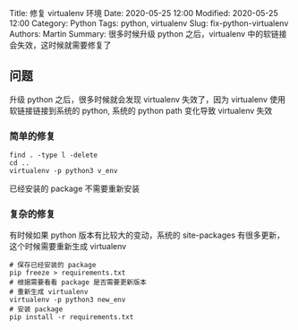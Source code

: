 Title: 修复 virtualenv 环境
Date: 2020-05-25 12:00
Modified: 2020-05-25 12:00
Category: Python
Tags: python, virtualenv
Slug: fix-python-virtualenv
Authors: Martin
Summary: 很多时候升级 python 之后，virtualenv 中的软链接会失效，这时候就需要修复了

## 问题

升级 python 之后，很多时候就会发现 virtualenv 失效了，因为 virtualenv 使用软链接链接到系统的 python, 系统的 python path 变化导致 virtualenv 失效


### 简单的修复

```
find . -type l -delete
cd ..
virtualenv -p python3 v_env
```

已经安装的 package 不需要重新安装

### 复杂的修复

有时候如果 python 版本有比较大的变动，系统的 site-packages 有很多更新，这个时候需要重新生成 virtualenv

```
# 保存已经安装的 package
pip freeze > requirements.txt
# 根据需要看看 package 是否需要更新版本
# 重新生成 virtualenv
virtualenv -p python3 new_env
# 安装 package
pip install -r requirements.txt
```

